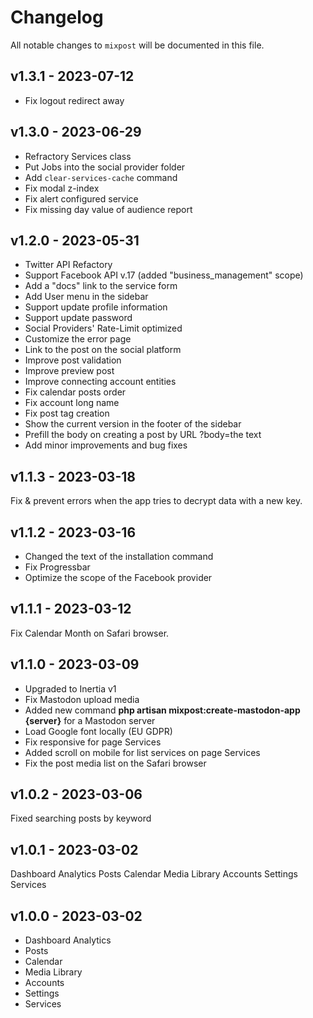 # Changelog

All notable changes to `mixpost` will be documented in this file.

## v1.3.1 - 2023-07-12

- Fix logout redirect away

## v1.3.0 - 2023-06-29

- Refractory Services class
- Put Jobs into the social provider folder
- Add `clear-services-cache` command
- Fix modal z-index
- Fix alert configured service
- Fix missing day value of audience report

## v1.2.0 - 2023-05-31

- Twitter API Refactory
- Support Facebook API v.17 (added "business_management" scope)
- Add a "docs" link to the service form
- Add User menu in the sidebar
- Support update profile information
- Support update password
- Social Providers' Rate-Limit optimized
- Customize the error page
- Link to the post on the social platform
- Improve post validation
- Improve preview post
- Improve connecting account entities
- Fix calendar posts order
- Fix account long name
- Fix post tag creation
- Show the current version in the footer of the sidebar
- Prefill the body on creating a post by URL ?body=the text
- Add minor improvements and bug fixes

## v1.1.3 - 2023-03-18

Fix & prevent errors when the app tries to decrypt data with a new key.

## v1.1.2 - 2023-03-16

- Changed the text of the installation command
- Fix Progressbar
- Optimize the scope of the Facebook provider

## v1.1.1 - 2023-03-12

Fix Calendar Month on Safari browser.

## v1.1.0 - 2023-03-09

- Upgraded to Inertia v1
- Fix Mastodon upload media
- Added new command **php artisan mixpost:create-mastodon-app {server}** for a Mastodon server
- Load Google font locally (EU GDPR)
- Fix responsive for page Services
- Added scroll on mobile for list services on page Services
- Fix the post media list on the Safari browser

## v1.0.2 - 2023-03-06

Fixed searching posts by keyword

## v1.0.1 - 2023-03-02

Dashboard Analytics
Posts
Calendar
Media Library
Accounts
Settings
Services

## v1.0.0 - 2023-03-02

- Dashboard Analytics
- Posts
- Calendar
- Media Library
- Accounts
- Settings
- Services
